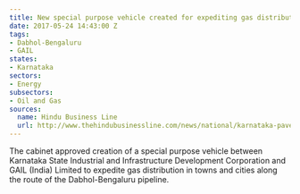 ```yaml
---
title: New special purpose vehicle created for expediting gas distribution in Karnataka
date: 2017-05-24 14:43:00 Z
tags:
- Dabhol-Bengaluru
- GAIL
states:
- Karnataka
sectors:
- Energy
subsectors:
- Oil and Gas
sources:
  name: Hindu Business Line
  url: http://www.thehindubusinessline.com/news/national/karnataka-paves-way-for-city-gas-supply/article9705963.ece
---
```


The cabinet approved creation of a special purpose vehicle between Karnataka State Industrial and Infrastructure Development Corporation and GAIL (India) Limited to expedite gas distribution in towns and cities along the route of the Dabhol-Bengaluru pipeline. 